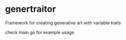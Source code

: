 # genertraitor

Framework for creating generative art with variable traits

check main.go for example usage
